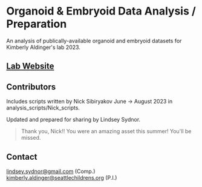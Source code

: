 # Organoid & Embryoid Data Analysis / Preparation
An analysis of publically-available organoid and embryoid datasets for Kimberly Aldinger's lab 2023.

## [Lab Website](https://www.aldingerlab.org/)

## Contributors
Includes scripts written by Nick Sibiryakov June -> August 2023 in analysis_scripts/Nick_scripts.

Updated and prepared for sharing by Lindsey Sydnor.

> Thank you, Nick!! You were an amazing asset this summer! You'll be missed.

## Contact
lindsey.sydnor@gmail.com (Comp.) <br />
kimberly.aldinger@seattlechildrens.org (P.I.)